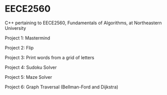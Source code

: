 # EECE2560
C++ pertaining to EECE2560, Fundamentals of Algorithms, at Northeastern University

Project 1: Mastermind

Project 2: Flip

Project 3: Print words from a grid of letters

Project 4: Sudoku Solver

Project 5: Maze Solver

Project 6: Graph Traversal (Bellman-Ford and Dijkstra)

